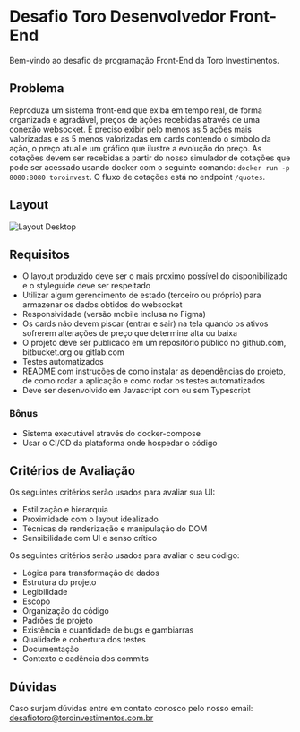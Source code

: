 # Desafio Toro Desenvolvedor Front-End

Bem-vindo ao desafio de programação Front-End da Toro Investimentos.

## Problema

Reproduza um sistema front-end que exiba em tempo real, de forma organizada e agradável, preços de ações recebidas através de uma conexão websocket.
É preciso exibir pelo menos as 5 ações mais valorizadas e as 5 menos valorizadas em cards contendo o símbolo da ação, o preço atual e um gráfico que ilustre a evolução do preço.
As cotações devem ser recebidas a partir do nosso simulador de cotações que pode ser acessado usando docker com o seguinte comando: `docker run -p 8080:8080 toroinvest`. O fluxo de cotações está no endpoint `/quotes`.

## Layout

![Layout Desktop](screenshots/desktop.png)


## Requisitos

- O layout produzido deve ser o mais proximo possível do disponibilizado e o styleguide deve ser respeitado
- Utilizar algum gerencimento de estado (terceiro ou próprio) para armazenar os dados obtidos do websocket
- Responsividade (versão mobile inclusa no Figma)
- Os cards não devem piscar (entrar e sair) na tela quando os ativos sofrerem alterações de preço que determine alta ou baixa
- O projeto deve ser publicado em um repositório público no github.com, bitbucket.org ou gitlab.com
- Testes automatizados
- README com instruções de como instalar as dependências do projeto, de como rodar a aplicação e como rodar os testes automatizados
- Deve ser desenvolvido em Javascript com ou sem Typescript

### Bônus

- Sistema executável através do docker-compose
- Usar o CI/CD da plataforma onde hospedar o código

## Critérios de Avaliação

Os seguintes critérios serão usados para avaliar sua UI:
- Estilização e hierarquia
- Proximidade com o layout idealizado
- Técnicas de renderização e manipulação do DOM
- Sensibilidade com UI e senso crítico

Os seguintes critérios serão usados para avaliar o seu código:
- Lógica para transformação de dados
- Estrutura do projeto
- Legibilidade
- Escopo
- Organização do código
- Padrões de projeto
- Existência e quantidade de bugs e gambiarras
- Qualidade e cobertura dos testes
- Documentação
- Contexto e cadência dos commits

## Dúvidas

Caso surjam dúvidas entre em contato conosco pelo nosso email: desafiotoro@toroinvestimentos.com.br
